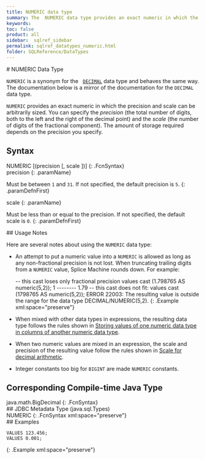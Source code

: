 ```yaml
---
title: NUMERIC data type
summary: The  NUMERIC data type provides an exact numeric in which the precision and scale can be arbitrarily sized. You can use NUMERIC&#160;and DECIMAL&#160;interchangeably.
keywords:
toc: false
product: all
sidebar:  sqlref_sidebar
permalink: sqlref_datatypes_numeric.html
folder: SQLReference/DataTypes
---
```

<section>
<div class="TopicContent" data-swiftype-index="true" markdown="1">
# NUMERIC Data Type

`NUMERIC` is a synonym for the &nbsp;
[`DECIMAL`](sqlref_datatypes_decimal.html) data type and behaves the
same way. The documentation below is a mirror of the documentation for
the `DECIMAL` data type.

`NUMERIC` provides an exact numeric in which the precision and scale can
be arbitrarily sized. You can specify the *precision* (the total number
of digits, both to the left and the right of the decimal point) and the
*scale* (the number of digits of the fractional component). The amount
of storage required depends on the precision you specify.

## Syntax

<div class="fcnWrapperWide" markdown="1">
    NUMERIC [(precision [, scale ])]
{: .FcnSyntax}

</div>
<div class="paramList" markdown="1">
precision
{: .paramName}

Must be between `1` and `31`. If not specified, the default precision is
`5`.
{: .paramDefnFirst}

scale
{: .paramName}

Must be less than or equal to the precision. If not specified, the
default scale is `0`.
{: .paramDefnFirst}

</div>
## Usage Notes

Here are several notes about using the `NUMERIC` data type:

* An attempt to put a numeric value into a `NUMERIC` is allowed as long
  as any non-fractional precision is not lost. When truncating trailing
  digits from a `NUMERIC` value, Splice Machine rounds down. For
  example:
  <div class="preWrapperWide" markdown="1">
        -- this cast loses only fractional precision
      values cast (1.798765 AS numeric(5,2));
      1
      --------
      1.79
      	-- this cast does not fit:
      values cast (1798765 AS numeric(5,2));
      ERROR 22003: The resulting value is outside the range for the data type DECIMAL/NUMERIC(5,2).
  {: .Example xml:space="preserve"}

  </div>

* When mixed with other data types in expressions, the resulting data
  type follows the rules shown in [Storing values of one numeric data
  type in columns of another numeric data
  type](sqlref_datatypes_numerictypes.html#StoringValues).
* When two numeric values are mixed in an expression, the scale and
  precision of the resulting value follow the rules shown in [Scale for
  decimal arithmetic](sqlref_datatypes_numerictypes.html#Scale).
* Integer constants too big for `BIGINT` are made `NUMERIC` constants.

## Corresponding Compile-time Java Type

<div class="fcnWrapperWide" markdown="1">
    java.math.BigDecimal
{: .FcnSyntax}

</div>
## JDBC Metadata Type (java.sql.Types)

<div class="fcnWrapperWide" markdown="1">
    NUMERIC
{: .FcnSyntax xml:space="preserve"}

</div>
## Examples

<div class="preWrapper" markdown="1">

    VALUES 123.456;
    VALUES 0.001;
{: .Example xml:space="preserve"}

</div>
</div>
</section>
